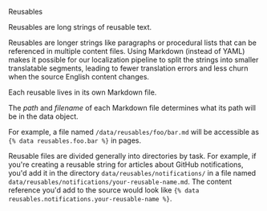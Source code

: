 Reusables

Reusables are long strings of reusable text.

Reusables are longer strings like paragraphs or procedural lists that can be referenced in multiple content files. Using Markdown (instead of YAML) makes it possible for our localization pipeline to split the strings into smaller translatable segments, leading to fewer translation errors and less churn when the source English content changes.

Each reusable lives in its own Markdown file.

The *path* and *filename* of each Markdown file determines what its path will be in the data object.

For example, a file named `/data/reusables/foo/bar.md` will be accessible as `{% data reusables.foo.bar %}` in pages.

Reusable files are divided generally into directories by task. For example, if you're creating a reusable string for articles about GitHub notifications, you'd add it in the directory `data/reusables/notifications/` in a file named `data/reusables/notifications/your-reusable-name.md`. The content reference you'd add to the source would look like `{% data reusables.notifications.your-reusable-name %}`.
